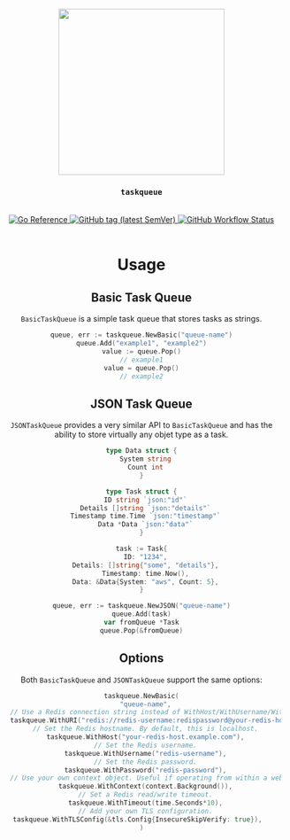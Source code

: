 <div align="center">
  <br/>
  <img src="https://res.cloudinary.com/stellaraf/image/upload/v1604277355/stellar-logo-gradient.svg" width="300" />
  <br/>
  <h3><code>taskqueue</code></h3>
  <br/>
  <a href="https://pkg.go.dev/github.com/stellaraf/go-task-queue">
    <img src="https://pkg.go.dev/badge/github.com/stellaraf/go-task-queue.svg" alt="Go Reference">
  </a>
  <a href="https://github.com/stellaraf/go-task-queue/tags">
    <img alt="GitHub tag (latest SemVer)" src="https://img.shields.io/github/v/tag/stellaraf/go-task-queue?color=%2306D6A0&label=version">
  </a>
  <a href="https://github.com/stellaraf/go-utils/actions/workflows/tests.yml">
    <img alt="GitHub Workflow Status" src="https://img.shields.io/github/actions/workflow/status/stellaraf/go-utils/tests.yml">
  </a>
  <br/>
  <br/>

  # Usage

  ## Basic Task Queue
  `BasicTaskQueue` is a simple task queue that stores tasks as strings.

  ```go
  queue, err := taskqueue.NewBasic("queue-name")
  queue.Add("example1", "example2")
  value := queue.Pop()
  // example1
  value = queue.Pop()
  // example2
  ```

  ## JSON Task Queue
  `JSONTaskQueue` provides a very similar API to `BasicTaskQueue` and has the ability to store virtually any objet type as a task.

  ```go
  type Data struct {
    System string
    Count int
  }

  type Task struct {
    ID string `json:"id"`
    Details []string `json:"details"`
    Timestamp time.Time `json:"timestamp"`
    Data *Data `json:"data"`
  }

  task := Task{
    ID: "1234",
    Details: []string{"some", "details"},
    Timestamp: time.Now(),
    Data: &Data{System: "aws", Count: 5},
  }

  queue, err := taskqueue.NewJSON("queue-name")
  queue.Add(task)
  var fromQueue *Task
  queue.Pop(&fromQueue)
  ```

  ## Options

  Both `BasicTaskQueue` and `JSONTaskQueue` support the same options:

  ```go
  taskqueue.NewBasic(
    "queue-name",
    // Use a Redis connection string instead of WithHost/WithUsername/WithPassword.
    taskqueue.WithURI("redis://redis-username:redispassword@your-redis-host.example.com:55032"),
    // Set the Redis hostname. By default, this is localhost.
    taskqueue.WithHost("your-redis-host.example.com"),
    // Set the Redis username.
    taskqueue.WithUsername("redis-username"),
    // Set the Redis password.
    taskqueue.WithPassword("redis-password"),
    // Use your own context object. Useful if operating from within a web request.
    taskqueue.WithContext(context.Background()),
    // Set a Redis read/write timeout.
    taskqueue.WithTimeout(time.Seconds*10),
    // Add your own TLS configuration.
    taskqueue.WithTLSConfig(&tls.Config{InsecureSkipVerify: true}),    
  )
  ```

</div>